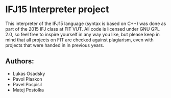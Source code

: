 IFJ15 Interpreter project
=========================

This interpreter of the IFJ15 language (syntax is based on C++) was done as part of the 2015 IFJ class at FIT VUT. All code is licensed under GNU GPL 2.0, so feel free to inspire yourself in any way you like, but please keep in mind that all projects on FIT are checked against plagiarism, even with projects that were handed in in previous years.

## Authors:
* Lukas Osadsky
* Pavol Plaskon
* Pavel Pospisil
* Matej Postolka
